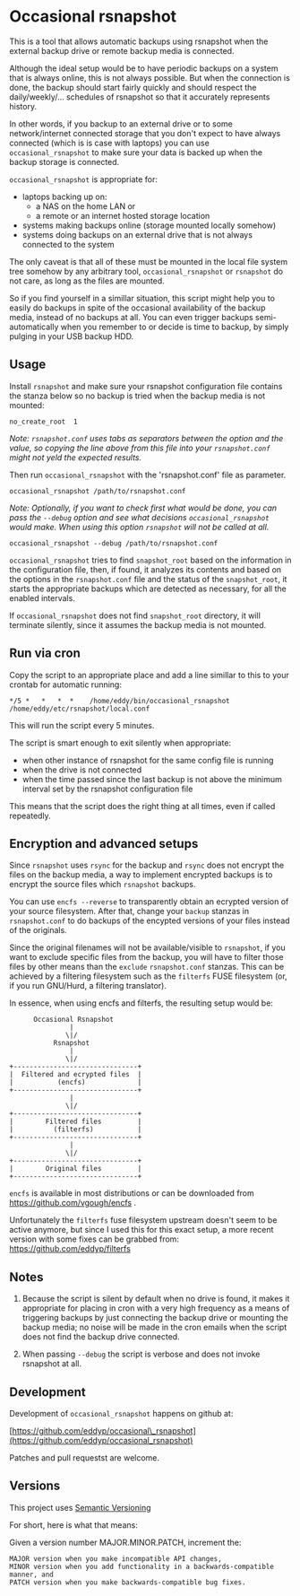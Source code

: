 Occasional rsnapshot
====================

This is a tool that allows automatic backups using rsnapshot
when the external backup drive or remote backup media is
connected.

Although the ideal setup would be to have periodic backups on
a system that is always online, this is not always possible.
But when the connection is done, the backup should start fairly
quickly and should respect the daily/weekly/... schedules of
rsnapshot so that it accurately represents history.

In other words, if you backup to an external drive or to some
network/internet connected storage that you don't expect to
have always connected (which is is case with laptops) you can
use `occasional_rsnapshot` to make sure your data is backed
up when the backup storage is connected.

`occasional_rsnapshot` is appropriate for:
 * laptops backing up on:
   * a NAS on the home LAN or
   * a remote or an internet hosted storage location
 * systems making backups online (storage mounted locally
   somehow)
 * systems doing backups on an external drive that is not
   always connected to the system

The only caveat is that all of these must be mounted in the
local file system tree somehow by any arbitrary tool,
`occasional_rsnapshot` or `rsnapshot` do not care, as long as
the files are mounted.


So if you find yourself in a simillar situation, this script
might help you to easily do backups in spite of the occasional
availability of the backup media, instead of no backups at all.
You can even trigger backups semi-automatically when you
remember to or decide is time to backup, by simply pulging in
your USB backup HDD.

Usage
-----

Install `rsnapshot` and make sure your rsnapshot configuration
file contains the stanza below so no backup is tried when the
backup media is not mounted:

    no_create_root	1

_Note: `rsnapshot.conf` uses tabs as separators between the
option and the value, so copying the line above from this file
into your `rsnapshot.conf` might not yeld the expected
results._

Then run `occasional_rsnapshot` with the 'rsnapshot.conf'
file as parameter.

    occasional_rsnapshot /path/to/rsnapshot.conf

_Note: Optionally, if you want to check first what would be
done, you can pass the `--debug` option and see what decisions
`occasional_rsnapshot` would make. When using this option
`rsnapshot` will not be called at all._

    occasional_rsnapshot --debug /path/to/rsnapshot.conf

`occasional_rsnapshot` tries to find `snapshot_root` based on
the information in the configuration file, then, if found, it
analyzes its contents and based on the options in the
`rsnapshot.conf` file and the status of the `snapshot_root`,
it starts the appropriate backups which are detected as
necessary, for all the enabled intervals.

If `occasional_rsnapshot` does not find `snapshot_root`
directory, it will terminate silently, since it assumes the
backup media is not mounted.

Run via cron
------------

Copy the script to an appropriate place and add a line
simillar to this to your crontab for automatic running:

    */5 *   *   *  *    /home/eddy/bin/occasional_rsnapshot /home/eddy/etc/rsnapshot/local.conf

This will run the script every 5 minutes.

The script is smart enough to exit silently when appropriate:
 * when other instance of rsnapshot for the same config file
   is running
 * when the drive is not connected
 * when the time passed since the last backup is not above
   the minimum interval set by the rsnapshot configuration
   file

This means that the script does the right thing at all times,
even if called repeatedly.


Encryption and advanced setups
------------------------------

Since `rsnapshot` uses `rsync` for the backup and `rsync` does
not encrypt the files on the backup media, a way to implement
encrypted backups is to encrypt the source files which
`rsnapshot` backups.

You can use `encfs --reverse` to transparently obtain an
ecrypted version of your source filesystem. After that, change
your `backup` stanzas in `rsnapshot.conf` to do backups of the
encypted versions of your files instead of the originals.

Since the original filenames will not be available/visible to
`rsnapshot`, if you want to exclude specific files from the
backup, you will have to filter those files by other means
than the `exclude` `rsnapshot.conf` stanzas. This can be
achieved by a filtering filesystem such as the `filterfs` FUSE
filesystem (or, if you run GNU/Hurd, a filtering translator).


In essence, when using encfs and filterfs, the resulting setup
would be:

          Occasional Rsnapshot
                   |
                  \|/
               Rsnapshot
                   |
                  \|/
    +-------------------------------+
    |  Filtered and ecrypted files  |
    |           (encfs)             |
    +-------------------------------+
                   |
                  \|/
    +-------------------------------+
    |        Filtered files         |
    |          (filterfs)           |
    +-------------------------------+
                   |
                  \|/
    +-------------------------------+
    |        Original files         |
    +-------------------------------+


`encfs` is available in most distributions or can be
downloaded from https://github.com/vgough/encfs .

Unfortunately the `filterfs` fuse filesystem upstream doesn't
seem to be active anymore, but since I used this for this
exact setup, a more recent version with some fixes can be
grabbed from: https://github.com/eddyp/filterfs


Notes
-----

 1. Because the script is silent by default when no drive is
found, it makes it appropriate for placing in cron with a
very high frequency as a means of triggering backups by just
connecting the backup drive or mounting the backup media; no
noise will be made in the cron emails when the script does
not find the backup drive connected.

 1. When passing `--debug` the script is verbose and does not
invoke rsnapshot at all.


Development
-----------

Development of `occasional_rsnapshot` happens on github at:

[https://github.com/eddyp/occasional\_rsnapshot](https://github.com/eddyp/occasional_rsnapshot)

Patches and pull requestst are welcome.

Versions
--------
This project uses [Semantic Versioning](http://semver.org/)

For short, here is what that means:

Given a version number MAJOR.MINOR.PATCH, increment the:

    MAJOR version when you make incompatible API changes,
    MINOR version when you add functionality in a backwards-compatible manner, and
    PATCH version when you make backwards-compatible bug fixes.

